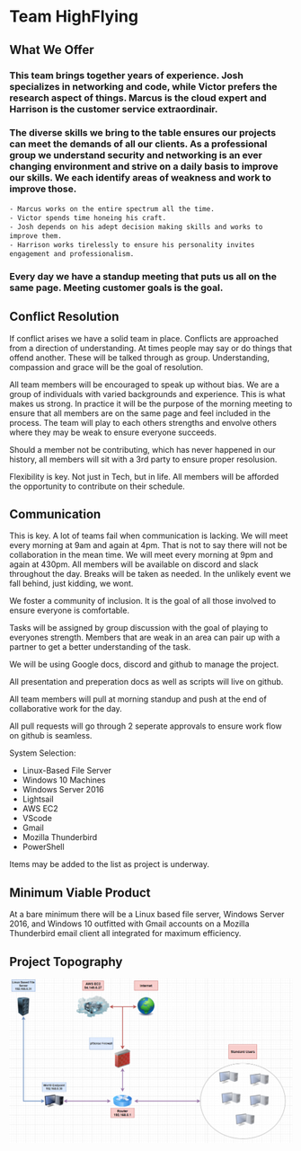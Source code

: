 # Team HighFlying

## What We Offer

### This team brings together years of experience. Josh specializes in networking and code, while Victor prefers the research aspect of things.  Marcus is the cloud expert and Harrison is the customer service extraordinair. 

### The diverse skills we bring to the table ensures our projects can meet the demands of all our clients. As a professional group we understand security and networking is an ever changing environment and strive on a daily basis to improve our skills. We each identify areas of weakness and work to improve those. 

    - Marcus works on the entire spectrum all the time.
    - Victor spends time honeing his craft.
    - Josh depends on his adept decision making skills and works to improve them.
    - Harrison works tirelessly to ensure his personality invites engagement and professionalism.

### Every day we have a standup meeting that puts us all on the same page. Meeting customer goals is the goal. 


## Conflict Resolution

If conflict arises we have a solid team in place.  Conflicts are approached from a direction of understanding. At times people may say or do things that offend another.  These will be talked through as group. Understanding, compassion and grace will be the goal of resolution. 

All team members will be encouraged to speak up without bias. We are a group of individuals with varied backgrounds and experience. This is what makes us strong. In practice it will be the purpose of the morning meeting to ensure that all members are on the same page and feel included in the process. The team will play to each others strengths and envolve others where they may be weak to ensure everyone succeeds.  

Should a member not be contributing, which has never happened in our history, all members will sit with a 3rd party to ensure proper resolusion.

Flexibility is key. Not just in Tech, but in life.  All members will be afforded the opportunity to contribute on their schedule.

## Communication

This is key. A lot of teams fail when communication is lacking. We will meet every morning at 9am and again at 4pm. That is not to say there will not be collaboration in the mean time. We will meet every morning at 9pm and again at 430pm. All members will be available on discord and slack throughout the day. Breaks will be taken as needed. In the unlikely event we fall behind, just kidding, we wont.

We foster a community of inclusion. It is the goal of all those involved to ensure everyone is comfortable.

Tasks will be assigned by group discussion with the goal of playing to everyones strength. Members that are weak in an area can pair up with a partner to get a better understanding of the task. 

We will be using Google docs, discord and github to manage the project. 

All presentation and preperation docs as well as scripts will live on github.

All team members will pull at morning standup and push at the end of collaborative work for the day.

All pull requests will go through 2 seperate approvals to ensure work flow on github is seamless. 

System Selection:

- Linux-Based File Server
- Windows 10 Machines
- Windows Server 2016
- Lightsail
- AWS EC2
- VScode 
- Gmail
- Mozilla Thunderbird
- PowerShell

Items may be added to the list as project is underway.

## Minimum Viable Product

At a bare minimum there will be a Linux based file server, Windows Server 2016, and Windows 10 outfitted with Gmail accounts on a Mozilla Thunderbird email client all integrated for maximum efficiency.

## Project Topography

![Network Topography](ProjectTopo.png)

